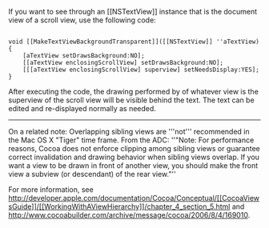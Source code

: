If you want to see through an [[NSTextView]] instance that is the document view of a scroll view, use the following code:

<code>
void [[MakeTextViewBackgroundTransparent]]([[NSTextView]] ''aTextView)
{
	[aTextView setDrawsBackground:NO];
	[[aTextView enclosingScrollView] setDrawsBackground:NO];
	[[[aTextView enclosingScrollView] superview] setNeedsDisplay:YES];
}
</code>

After executing the code, the drawing performed by of whatever view is the superview of the scroll view will be visible behind the text.  The text can be edited and re-displayed normally as needed.

----
On a related note: Overlapping sibling views are '''not''' recommended in the Mac OS X "Tiger" time frame.  From the ADC:
''"Note: For performance reasons, Cocoa does not enforce clipping among sibling views or guarantee correct invalidation and drawing behavior when sibling views overlap. If you want a view to be drawn in front of another view, you should make the front view a subview (or descendant) of the rear view."''

For more information, see http://developer.apple.com/documentation/Cocoa/Conceptual/[[CocoaViewsGuide]]/[[WorkingWithAViewHierarchy]]/chapter_4_section_5.html and http://www.cocoabuilder.com/archive/message/cocoa/2006/8/4/169010.